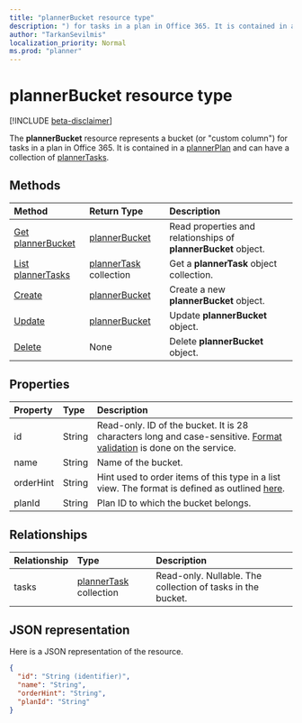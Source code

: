 ```yaml
---
title: "plannerBucket resource type"
description: ") for tasks in a plan in Office 365. It is contained in a plannerPlan and can have a collection of plannerTasks."
author: "TarkanSevilmis"
localization_priority: Normal
ms.prod: "planner"
---
```


# plannerBucket resource type

[!INCLUDE [beta-disclaimer](../../includes/beta-disclaimer.md)]

The **plannerBucket** resource represents a bucket (or "custom column") for tasks in a plan in Office 365. It is contained in a [plannerPlan](plannerplan.md) and can have a collection of [plannerTasks](plannertask.md).



## Methods

| Method		   | Return Type	|Description|
|:---------------|:--------|:----------|
|[Get plannerBucket](../api/plannerbucket-get.md) | [plannerBucket](plannerbucket.md) |Read properties and relationships of **plannerBucket** object.|
|[List plannerTasks](../api/plannerbucket-list-tasks.md) |[plannerTask](plannertask.md) collection| Get a **plannerTask** object collection.|
|[Create](../api/planner-post-buckets.md) | [plannerBucket](plannerbucket.md)	| Create a new **plannerBucket** object. |
|[Update](../api/plannerbucket-update.md) | [plannerBucket](plannerbucket.md)	|Update **plannerBucket** object. |
|[Delete](../api/plannerbucket-delete.md) | None |Delete **plannerBucket** object. |

## Properties
| Property	   | Type	|Description|
|:---------------|:--------|:----------|
|id|String| Read-only. ID of the bucket. It is 28 characters long and case-sensitive. [Format validation](tasks-identifiers-disclaimer.md) is done on the service.|
|name|String|Name of the bucket.|
|orderHint|String|Hint used to order items of this type in a list view. The format is defined as outlined [here](planner-order-hint-format.md).|
|planId|String|Plan ID to which the bucket belongs.|

## Relationships
| Relationship | Type	|Description|
|:---------------|:--------|:----------|
|tasks|[plannerTask](plannertask.md) collection| Read-only. Nullable. The collection of tasks in the bucket.|

## JSON representation
Here is a JSON representation of the resource.

<!-- {
  "blockType": "resource",
  "optionalProperties": [

  ],
  "keyProperty": "id",
  "baseType":"microsoft.graph.entity",  
  "@odata.type": "microsoft.graph.plannerBucket"
}-->

```json
{
  "id": "String (identifier)",
  "name": "String",
  "orderHint": "String",
  "planId": "String"
}

```

<!-- uuid: 8fcb5dbc-d5aa-4681-8e31-b001d5168d79
2015-10-25 14:57:30 UTC -->
<!--
{
  "type": "#page.annotation",
  "description": "plannerBucket resource",
  "keywords": "",
  "section": "documentation",
  "tocPath": "",
  "suppressions": []
}
-->

